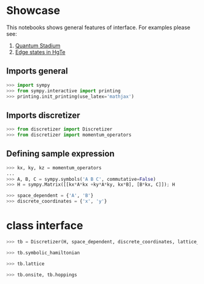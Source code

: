 # Showcase

This notebooks shows general features of interface. For examples please see:

1. [Quantum Stadium](examples/stadium.md)
2. [Edge states in HgTe](examples/qsh.md)

## Imports general

```python
>>> import sympy
>>> from sympy.interactive import printing
>>> printing.init_printing(use_latex='mathjax')
```

## Imports discretizer

```python
>>> from discretizer import Discretizer
>>> from discretizer import momentum_operators
```

## Defining sample expression

```python
>>> kx, ky, kz = momentum_operators
...
>>> A, B, C = sympy.symbols('A B C', commutative=False)
>>> H = sympy.Matrix([[kx*A*kx +ky*A*ky, kx*B], [B*kx, C]]); H
```

```python
>>> space_dependent = {'A', 'B'}
>>> discrete_coordinates = {'x', 'y'}
```

# class interface

```python
>>> tb = Discretizer(H, space_dependent, discrete_coordinates, lattice_constant=2.0, verbose=True)
```

```python
>>> tb.symbolic_hamiltonian
```

```python
>>> tb.lattice
```

```python
>>> tb.onsite, tb.hoppings
```
